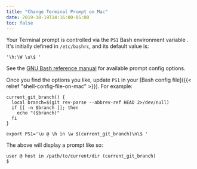```yaml
---
title: "Change Terminal Prompt on Mac"
date: 2019-10-19T14:16:00-05:00
toc: false
---
```


Your Terminal prompt is controlled via the `PS1` Bash environment variable . It's initially defined in `/etc/bashrc`, and its default value is:

<!--more-->

```
'\h:\W \u\$ '
```

See the [GNU Bash reference manual](https://www.gnu.org/software/bash/manual/html_node/Controlling-the-Prompt.html) for available prompt config options.

Once you find the options you like, update `PS1` in your [Bash config file]({{< relref "shell-config-file-on-mac" >}}). For example:

```
current_git_branch() {
  local branch=$(git rev-parse --abbrev-ref HEAD 2>/dev/null)
  if [[ -n $branch ]]; then
    echo "($branch)"
  fi
}

export PS1='\u @ \h in \w $(current_git_branch)\n\$ '
```

The above will display a prompt like so:

```
user @ host in /path/to/current/dir (current_git_branch)
$
```
